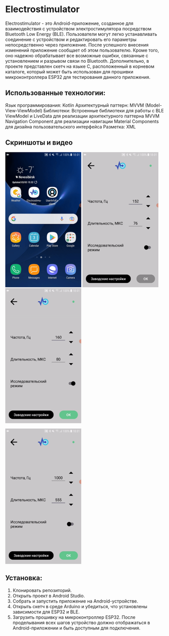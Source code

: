 # Electrostimulator
Electrostimulator - это Android-приложение, созданное для взаимодействия с устройством электростимулятора посредством Bluetooth Low Energy (BLE). Пользователи могут легко устанавливать соединение с устройством и редактировать его параметры непосредственно через приложение. После успешного внесения изменений приложение сообщает об этом пользователю. Кроме того, оно надежно обрабатывает все возможные ошибки, связанные с установлением и разрывом связи по Bluetooth.
Дополнительно, в проекте представлен скетч на языке C, расположенный в корневом каталоге, который может быть использован для прошивки микроконтроллера ESP32 для тестирования данного приложения.

## Использованные технологии:
Язык программирования: Kotlin
Архитектурный паттерн: MVVM (Model-View-ViewModel)
Библиотеки:
Встроенные библиотеки для работы с BLE
ViewModel и LiveData для реализации архитектурного паттерна MVVM
Navigation Component для реализации навигации
Material Components для дизайна пользовательского интерфейса
Разметка: XML

## Скриншоты и видео 
<img src="screenshots/1.gif" alt="Запуск поиск и подключение" width=240> <img src="screenshots/2.gif" alt="Смена параметров 1" width=240> <img src="screenshots/3.gif" alt="Смена параметров 2" width=240>

<img src="screenshots/4.gif" alt="Реакция приложения на потерю сигнала" width=240>

## Установка: 
1. Клонировать репозиторий.
2. Открыть проект в Android Studio.
3. Собрать и запустить приложение на Android-устройстве.
4. Открыть скетч в среде Arduino и убедиться, что установлены зависимости для ESP32 и BLE.
5. Загрузить прошивку на микроконтроллер ESP32.
После проделывания всех шагов устройство должно отображаться в Android-приложении и быть доступным для подключения. 
